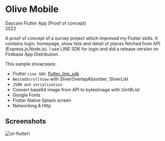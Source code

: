 # Olive Mobile

  Daycare Flutter App (Proof of concept) </br>
  2022

  A proof of concept of a survey project which improved my Flutter skills. It contains login, homepage, show lists and detail of places fetched from API (Express.js,Node.js). I use LINE SDK for login and did a release version on Firebase App Distribution.
  
  This sample showcases:

   - Flutter `Line SDK`: [flutter_line_sdk](https://pub.dev/packages/flutter_line_sdk)
   - `NestedScrollView` with SliverOverlapAbsorber, SliverList
   - `JSON and serialization`
   - Convert base64 image from API to bytesImage with Uint8List 
   - Google Fonts
   - Flutter Native Splash screen
   - Networking & Http
    
  ## Screenshots
  ![ol-flutter](https://github.com/yanisapths/happyelders-customer/assets/72002605/c5994945-ed64-4acc-bdca-ee1e20bbfd1a)\
  
 
